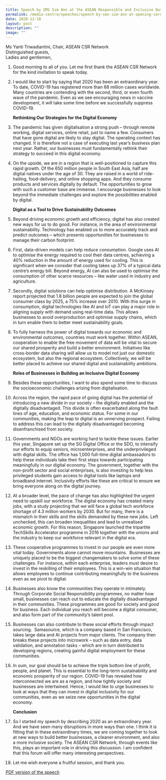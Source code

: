 ```yaml
---
title: Speech by SMS Sim Ann at the ASEAN Responsible and Inclusive Business Forum
permalink: /media-centre/speeches/speech-by-sms-sim-ann-at-opening-ceremony-of-virtual-asean-business-forum/
date: 2020-12-10
layout: post
description: ""
image: ""
---
```

Ms Yanti Triwadiantini, Chair, ASEAN CSR Network   
Distinguished guests,   
Ladies and gentlemen,  
  
1. Good morning to all of you. Let me first thank the ASEAN CSR Network for the kind invitation to speak today. 

2. I would like to start by saying that 2020 has been an extraordinary year. To date, COVID-19 has registered more than 68 million cases worldwide. Many countries are contending with the second, third, or even fourth wave of the pandemic. Even as we see encouraging news in vaccine development, it will take some time before we successfully suppress COVID-19.  
  
    **Rethinking Our Strategies for the Digital Economy**  
  
3. The pandemic has given digitalisation a strong push – through remote working, digital services, online retail, just to name a few. Consumers that have gone digital are likely to stay digital. The operating context has changed. It is therefore not a case of executing last year’s business plan next year. Rather, our businesses must fundamentally rethink their strategy to succeed in this digital economy.  
  
4. On the upside, we are in a region that is well-positioned to capture this rapid growth. Of the 650 million people in South East Asia, half are digital natives under the age of 30. They are raised in a world of ride-hailing, food-delivery, and online shopping apps. And they consume products and services digitally by default. The opportunities to grow with such a customer base are immense. I encourage businesses to look beyond the immediate challenges and explore the possibilities enabled by digital.   
  
    **Digital as a Tool to Drive Sustainability Outcomes**  
  
5. Beyond driving economic growth and efficiency, digital has also created new ways for us to do good. For instance, in the area of environmental sustainability. Technology has enabled us to more accurately track and predict outcomes – which presents opportunities for businesses to manage their carbon footprint.  
  
6. First, data-driven models can help reduce consumption. Google uses AI to optimise the energy required to cool their data centres, achieving a 40% reduction in the amount of energy used for cooling. This is significant when we consider that cooling takes up 37% of a typical data centre’s energy bill. Beyond energy, AI can also be used to optimise the consumption of other scarce resources – like water used in industry and agriculture.  
  
7. Secondly, digital solutions can help optimise distribution. A McKinsey report projected that 1.8 billion people are expected to join the global consumer class by 2025, a 75% increase over 2010. With this surge in consumption, digital technologies like AI and IoT can play a major role in aligning supply with demand using real-time data. This allows businesses to avoid overproduction and optimise supply chains, which in turn enable them to better meet sustainability goals.  
  
8. To fully harness the power of digital towards our economic and environmental outcomes, countries must work together. Within ASEAN, cooperation to enable the free movement of data will be vital to secure our shared prosperity and build a better environment. Initiatives like cross-border data sharing will allow us to model not just our domestic ecosystem, but also the regional ecosystem. Collectively, we will be better placed to achieve our shared digital and sustainability ambitions.  
  
    **Roles of Businesses in Building an Inclusive Digital Economy**  
  
9. Besides these opportunities, I want to also spend some time to discuss the socioeconomic challenges arising from digitalisation.   
  
10. Across the region, the rapid pace of going digital has the potential of introducing a new divide in our society – the digitally enabled and the digitally disadvantaged. This divide is often exacerbated along the fault lines of age, education, and economic status. For some in our communities, making the leap to digital is an unnerving prospect. Failing to address this can lead to the digitally disadvantaged becoming disenfranchised from society.  
  
11. Governments and NGOs are working hard to tackle these issues. Earlier this year, Singapore set up the SG Digital Office or the SDO, to intensify our efforts to equip seniors, microenterprises, and the underprivileged with digital skills. The office has 1,000 full-time digital ambassadors to help these individuals take their first steps towards participating meaningfully in our digital economy. The government, together with the non-profit sector and social enterprises, is also investing to help less privileged students gain access to digital tools like laptops and broadband internet. Inclusivity efforts like these are critical to ensure we bring everyone along on the digital journey.  
  
12. At a broader level, the pace of change has also highlighted the urgent need to upskill our workforce. The digital economy has created many jobs, with a study projecting that we will face a global tech workforce shortage of 4.3 million workers by 2030. But for many, there is a mismatch in their skills and the skills demanded by these new jobs. Left unchecked, this can broaden inequalities and lead to unrealised economic growth. For this reason, Singapore launched the tripartite TechSkills Accelerator programme in 2016 together with the unions and the industry to keep our workforce relevant in the digital era.   
  
13. These cooperative programmes to invest in our people are even more vital today. Governments alone cannot move mountains.  Businesses are uniquely placed to be the biggest changemakers to solve some of these challenges. For instance, within each enterprise, leaders must desire to invest in the reskilling of their employees. This is a win-win situation that allows employees to continue contributing meaningfully to the business even as we pivot to digital.  
  
14. Businesses also know the communities they operate in intimately. Through Corporate Social Responsibility programmes, no matter how small, businesses can reach out to educate the digitally disadvantaged in their communities. These programmes are good for society and good for business. Each individual you reach will become a digital consumer, and also form part of the community’s talent pool.  
  
15. Businesses can also contribute to these social efforts through impact sourcing.  Samasource, which is a company based in San Francisco, takes large data and AI projects from major clients. The company then breaks these projects into microwork – such as data entry, data validation, and annotation tasks – which are in turn distributed to developing regions, creating gainful digital employment for these communities.   
  
16. In sum, our goal should be to achieve the triple bottom line of profit, people, and planet. This is essential to the long-term sustainability and economic prosperity of our region. COVID-19 has revealed how interconnected we are as a region, and how tightly society and businesses are intertwined. Hence, I would like to urge businesses to look at ways that they can invest in digital inclusivity for our communities, even as we seize new opportunities in the digital economy.  
  
    **Conclusion**  
  
17. So I started my speech by describing 2020 as an extraordinary year. And we have seen many disruptions in more ways than one. I think it is fitting that in these extraordinary times, we are coming together to look at new ways to build better businesses, a cleaner environment, and also a more inclusive society. The ASEAN CSR Network, through events like this, plays an important role in driving this discussion. I am confident that this forum will offer many interesting perspectives.  
  
18. Let me wish everyone a fruitful session, and thank you.

[PDF version of the speech](/files/Speeches%202020/speech%20by%20senior%20minister%20of%20state%20for%20communications%20and%20information%20%20national%20development%20ms%20sim%20a.pdf)